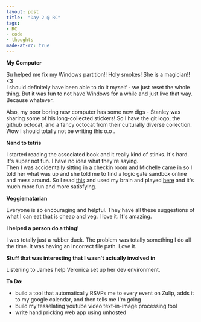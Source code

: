 ```yaml
---
layout: post
title:  "Day 2 @ RC"
tags:
- RC
- code
- thoughts
made-at-rc: true
---
```


__My Computer__  

Su helped me fix my Windows partition!! Holy smokes! She is a magician!! <3  
I should definitely have been able to do it myself - we just reset the whole thing. But it was fun to not have Windows for a while and just live that way. Because whatever.  

Also, my poor boring new computer has some new digs - Stanley was sharing some of his long-collected stickers! <!--more-->So I have the git logo, the github octocat, and a fancy octocat from their culturally diverse collection. Wow I should totally not be writing this o.o .  

__Nand to tetris__  

I started reading the associated book and it really kind of stinks. It's hard. It's super not fun. I have no idea what they're saying.  
Then I was accidentally sitting in a checkin room and Michelle came in so I told her what was up and she told me to find a logic gate sandbox online and mess around. So I read [this](http://whatis.techtarget.com/definition/logic-gate-AND-OR-XOR-NOT-NAND-NOR-and-XNOR) and used my brain and played [here](http://www.neuroproductions.be/logic-lab/) and it's much more fun and more satisfying.  

__Veggiematarian__  

Everyone is so encouraging and helpful. They have all these suggestions of what I can eat that is cheap and veg. I love it. It's amazing.  

__I helped a person do a thing!__  

I was totally just a rubber duck. The problem was totally something I do all the time. It was having an incorrect file path. Love it.  

__Stuff that was interesting that I wasn't actually involved in__  

Listening to James help Veronica set up her dev environment.  

__To Do:__  
- build a tool that automatically RSVPs me to every event on Zulip, adds it to my google calendar, and then tells me I'm going
- build my tesselating youtube video text-in-image processing tool
- write hand pricking web app using unhosted

